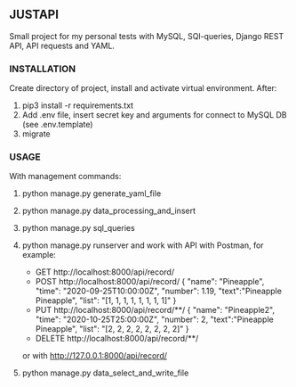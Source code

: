 ## JUSTAPI
Small project for my personal tests with MySQL, SQl-queries, Django REST API, API requests and YAML.

### INSTALLATION
Create directory of project, install and activate virtual environment.
After:
1. pip3 install -r requirements.txt
2. Add .env file, insert secret key and arguments for connect to MySQL DB (see .env.template)
3. migrate

### USAGE
With management commands:

1. python manage.py generate_yaml_file
2. python manage.py data_processing_and_insert
3. python manage.py sql_queries
4. python manage.py runserver and work with API with Postman, for example:
    * GET http://localhost:8000/api/record/
    * POST http://localhost:8000/api/record/
       {
        "name": "Pineapple",
        "time": "2020-09-25T10:00:00Z",
        "number": 1.19,
        "text":"Pineapple Pineapple",
        "list": "[1, 1, 1, 1, 1, 1, 1, 1]"
        }
    * PUT http://localhost:8000/api/record/**/
        {
        "name": "Pineapple2",
        "time": "2020-10-25T25:00:00Z",
        "number": 2,
        "text":"Pineapple Pineapple",
        "list": "[2, 2, 2, 2, 2, 2, 2, 2]"
        }
    * DELETE http://localhost:8000/api/record/**/
    
    or with http://127.0.0.1:8000/api/record/
5. python manage.py data_select_and_write_file






